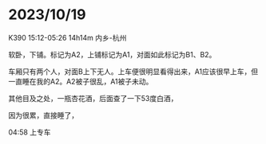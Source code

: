 # 2023/10/19

K390 15:12-05:26 14h14m 内乡-杭州

软卧，下铺。标记为A2，上铺标记为A1，对面如此标记为B1、B2。

车厢只有两个人，对面B上下无人。上车便很明显看得出来，A1应该很早上车，但一直睡在我的A2。A2被子很乱，A1被子未动。

其他目及之处，一瓶杏花酒，后面查了一下53度白酒，

因为很累，直接睡了，

04:58 上专车
